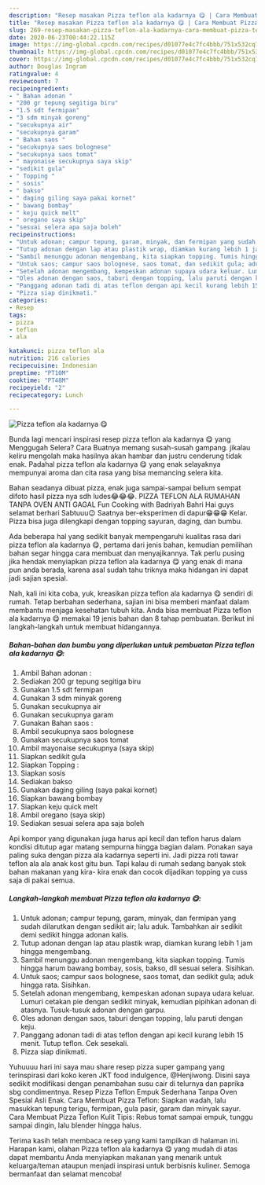 ```yaml
---
description: "Resep masakan Pizza teflon ala kadarnya 😋 | Cara Membuat Pizza teflon ala kadarnya 😋 Yang Sedap"
title: "Resep masakan Pizza teflon ala kadarnya 😋 | Cara Membuat Pizza teflon ala kadarnya 😋 Yang Sedap"
slug: 269-resep-masakan-pizza-teflon-ala-kadarnya-cara-membuat-pizza-teflon-ala-kadarnya-yang-sedap
date: 2020-06-23T00:44:22.115Z
image: https://img-global.cpcdn.com/recipes/d01077e4c7fc4bbb/751x532cq70/pizza-teflon-ala-kadarnya-😋-foto-resep-utama.jpg
thumbnail: https://img-global.cpcdn.com/recipes/d01077e4c7fc4bbb/751x532cq70/pizza-teflon-ala-kadarnya-😋-foto-resep-utama.jpg
cover: https://img-global.cpcdn.com/recipes/d01077e4c7fc4bbb/751x532cq70/pizza-teflon-ala-kadarnya-😋-foto-resep-utama.jpg
author: Douglas Ingram
ratingvalue: 4
reviewcount: 7
recipeingredient:
- " Bahan adonan "
- "200 gr tepung segitiga biru"
- "1.5 sdt fermipan"
- "3 sdm minyak goreng"
- "secukupnya air"
- "secukupnya garam"
- " Bahan saos "
- "secukupnya saos bolognese"
- "secukupnya saos tomat"
- " mayonaise secukupnya saya skip"
- "sedikit gula"
- " Topping "
- " sosis"
- " bakso"
- " daging giling saya pakai kornet"
- " bawang bombay"
- " keju quick melt"
- " oregano saya skip"
- "sesuai selera apa saja boleh"
recipeinstructions:
- "Untuk adonan; campur tepung, garam, minyak, dan fermipan yang sudah dilarutkan dengan sedikit air; lalu aduk. Tambahkan air sedikit demi sedikit hingga adonan kalis."
- "Tutup adonan dengan lap atau plastik wrap, diamkan kurang lebih 1 jam hingga mengembang."
- "Sambil menunggu adonan mengembang, kita siapkan topping. Tumis hingga harum bawang bombay, sosis, bakso, dll sesuai selera. Sisihkan."
- "Untuk saos; campur saos bolognese, saos tomat, dan sedikit gula; aduk hingga rata. Sisihkan."
- "Setelah adonan mengembang, kempeskan adonan supaya udara keluar. Lumuri cetakan pie dengan sedikit minyak, kemudian pipihkan adonan di atasnya. Tusuk-tusuk adonan dengan garpu."
- "Oles adonan dengan saos, taburi dengan topping, lalu paruti dengan keju."
- "Panggang adonan tadi di atas teflon dengan api kecil kurang lebih 15 menit. Tutup teflon. Cek sesekali."
- "Pizza siap dinikmati."
categories:
- Resep
tags:
- pizza
- teflon
- ala

katakunci: pizza teflon ala 
nutrition: 216 calories
recipecuisine: Indonesian
preptime: "PT10M"
cooktime: "PT48M"
recipeyield: "2"
recipecategory: Lunch

---
```



![Pizza teflon ala kadarnya 😋](https://img-global.cpcdn.com/recipes/d01077e4c7fc4bbb/751x532cq70/pizza-teflon-ala-kadarnya-😋-foto-resep-utama.jpg)

Bunda lagi mencari inspirasi resep pizza teflon ala kadarnya 😋 yang Menggugah Selera? Cara Buatnya memang susah-susah gampang. jikalau keliru mengolah maka hasilnya akan hambar dan justru cenderung tidak enak. Padahal pizza teflon ala kadarnya 😋 yang enak selayaknya mempunyai aroma dan cita rasa yang bisa memancing selera kita.

Bahan seadanya dibuat pizza, enak juga sampai-sampai belium sempat difoto hasil pizza nya sdh ludes😂😂😂. PIZZA TEFLON ALA RUMAHAN TANPA OVEN ANTI GAGAL Fun Cooking with Badriyah Bahri Hai guys selamat berhari Sabtuuu😉 Saatnya ber-eksperimen di dapur😁😁😁 Kelar. Pizza bisa juga dilengkapi dengan topping sayuran, daging, dan bumbu.

Ada beberapa hal yang sedikit banyak mempengaruhi kualitas rasa dari pizza teflon ala kadarnya 😋, pertama dari jenis bahan, kemudian pemilihan bahan segar hingga cara membuat dan menyajikannya. Tak perlu pusing jika hendak menyiapkan pizza teflon ala kadarnya 😋 yang enak di mana pun anda berada, karena asal sudah tahu triknya maka hidangan ini dapat jadi sajian spesial.


Nah, kali ini kita coba, yuk, kreasikan pizza teflon ala kadarnya 😋 sendiri di rumah. Tetap berbahan sederhana, sajian ini bisa memberi manfaat dalam membantu menjaga kesehatan tubuh kita. Anda bisa membuat Pizza teflon ala kadarnya 😋 memakai 19 jenis bahan dan 8 tahap pembuatan. Berikut ini langkah-langkah untuk membuat hidangannya.

<!--inarticleads1-->

##### Bahan-bahan dan bumbu yang diperlukan untuk pembuatan Pizza teflon ala kadarnya 😋:

1. Ambil  Bahan adonan :
1. Sediakan 200 gr tepung segitiga biru
1. Gunakan 1.5 sdt fermipan
1. Gunakan 3 sdm minyak goreng
1. Gunakan secukupnya air
1. Gunakan secukupnya garam
1. Gunakan  Bahan saos :
1. Ambil secukupnya saos bolognese
1. Gunakan secukupnya saos tomat
1. Ambil  mayonaise secukupnya (saya skip)
1. Siapkan sedikit gula
1. Siapkan  Topping :
1. Siapkan  sosis
1. Sediakan  bakso
1. Gunakan  daging giling (saya pakai kornet)
1. Siapkan  bawang bombay
1. Siapkan  keju quick melt
1. Ambil  oregano (saya skip)
1. Sediakan sesuai selera apa saja boleh


Api kompor yang digunakan juga harus api kecil dan teflon harus dalam kondisi ditutup agar matang sempurna hingga bagian dalam. Ponakan saya paling suka dengan pizza ala kadarnya seperti ini. Jadi pizza roti tawar teflon ala ala anak kost gitu bun. Tapi kalau di rumah sedang banyak stok bahan makanan yang kira- kira enak dan cocok dijadikan topping ya cuss saja di pakai semua. 

<!--inarticleads2-->

##### Langkah-langkah membuat Pizza teflon ala kadarnya 😋:

1. Untuk adonan; campur tepung, garam, minyak, dan fermipan yang sudah dilarutkan dengan sedikit air; lalu aduk. Tambahkan air sedikit demi sedikit hingga adonan kalis.
1. Tutup adonan dengan lap atau plastik wrap, diamkan kurang lebih 1 jam hingga mengembang.
1. Sambil menunggu adonan mengembang, kita siapkan topping. Tumis hingga harum bawang bombay, sosis, bakso, dll sesuai selera. Sisihkan.
1. Untuk saos; campur saos bolognese, saos tomat, dan sedikit gula; aduk hingga rata. Sisihkan.
1. Setelah adonan mengembang, kempeskan adonan supaya udara keluar. Lumuri cetakan pie dengan sedikit minyak, kemudian pipihkan adonan di atasnya. Tusuk-tusuk adonan dengan garpu.
1. Oles adonan dengan saos, taburi dengan topping, lalu paruti dengan keju.
1. Panggang adonan tadi di atas teflon dengan api kecil kurang lebih 15 menit. Tutup teflon. Cek sesekali.
1. Pizza siap dinikmati.


Yuhuuuu hari ini saya mau share resep pizza super gampang yang terinspirasi dari koko keren JKT food indulgence, @Henjiwong. Disini saya sedikit modifikasi dengan penambahan susu cair di telurnya dan paprika sbg condimentnya. Resep Pizza Teflon Empuk Sederhana Tanpa Oven Spesial Asli Enak. Cara Membuat Pizza Teflon: Siapkan wadah, lalu masukkan tepung terigu, fermipan, gula pasir, garam dan minyak sayur. Cara Membuat Pizza Teflon Kulit Tipis: Rebus tomat sampai empuk, tunggu sampai dingin, lalu blender hingga halus. 

Terima kasih telah membaca resep yang kami tampilkan di halaman ini. Harapan kami, olahan Pizza teflon ala kadarnya 😋 yang mudah di atas dapat membantu Anda menyiapkan makanan yang menarik untuk keluarga/teman ataupun menjadi inspirasi untuk berbisnis kuliner. Semoga bermanfaat dan selamat mencoba!
